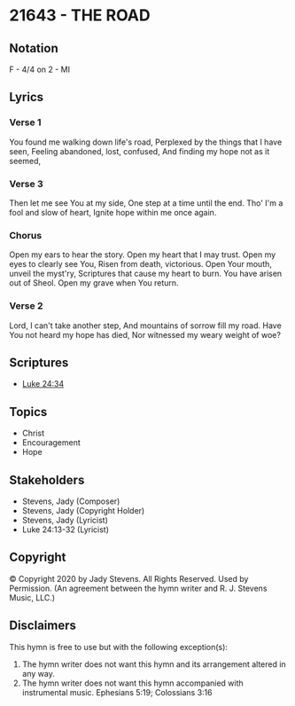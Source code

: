 # 21643 - THE ROAD

## Notation

F - 4/4 on 2 - MI

## Lyrics

### Verse 1

You found me walking down life's road, Perplexed by the things that I have seen, Feeling abandoned, lost, confused, And finding my hope not as it seemed, 





### Verse 3

Then let me see You at my side, One step at a time until the end. Tho' I'm a fool and slow of heart, Ignite hope within me once again.









### Chorus

Open my ears to hear the story. Open my heart that I may trust. Open my eyes to clearly see You, Risen from death, victorious.
Open Your mouth, unveil the myst'ry, Scriptures that cause my heart to burn. You have arisen out of Sheol. Open my grave when You return.


### Verse 2

Lord, I can't take another step, And mountains of sorrow fill my road. Have You not heard my hope has died, Nor witnessed my weary weight of woe?


## Scriptures

- [Luke 24:34](https://www.biblegateway.com/passage/?search=Luke%2024%3A34)

## Topics

- Christ
- Encouragement
- Hope

## Stakeholders

- Stevens, Jady (Composer)
- Stevens, Jady (Copyright Holder)
- Stevens, Jady (Lyricist)
- Luke 24:13-32 (Lyricist)

## Copyright

© Copyright 2020 by Jady Stevens.  All Rights Reserved. Used by Permission.
(An agreement between the hymn writer and R. J. Stevens Music, LLC.)

## Disclaimers

This hymn is free to use but with the following exception(s):
1. The hymn writer does not want this hymn and its arrangement altered in any way.
2. The hymn writer does not want this hymn accompanied with instrumental music.
Ephesians 5:19; Colossians 3:16

